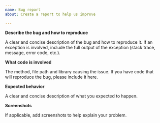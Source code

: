 ```yaml
---
name: Bug report
about: Create a report to help us improve

---
```


**Describe the bug and how to reproduce**

A clear and concise description of the bug and how to reproduce it. If an exception is involved, include the full output of the exception (stack trace, message, error code, etc.).

**What code is involved**

The method, file path and library causing the issue. If you have code that will reproduce the bug, please include it here.

**Expected behavior**

A clear and concise description of what you expected to happen.

**Screenshots**

If applicable, add screenshots to help explain your problem.
